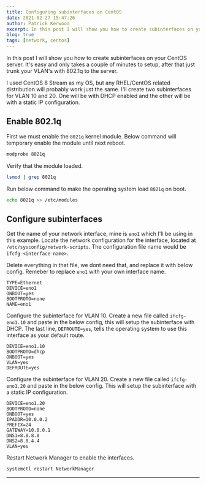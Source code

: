```yaml
---
title: Configuring subinterfaces on CentOS
date: 2021-02-27 15:47:26
author: Patrick Kerwood
excerpt: In this post I will show you how to create subinterfaces on your CentOS server. It's easy and only takes a couple of minutes to setup, after that just trunk your VLAN's with 802.1q to the server.
blog: true
tags: [network, centos]
---
```

In this post I will show you how to create subinterfaces on your CentOS server. It's easy and only takes a couple of minutes to setup, after that just trunk your VLAN's with 802.1q to the server.

I used CentOS 8 Stream as my OS, but any RHEL/CentOS related distribution will probably work just the same. I'll create two subinterfaces for VLAN 10 and 20. One will be with DHCP enabled and the other will be with a static IP configuration.

## Enable 802.1q
First we must enable the `8021q` kernel module. Below command will temporary enable the module until next reboot.
```sh
modprobe 8021q
```

Verify that the module loaded.
```sh
lsmod | grep 8021q
```

Run below command to make the operating system load `8021q` on boot.
```sh
echo 8021q >> /etc/modules
```
## Configure subinterfaces
Get the name of your network interface, mine is `eno1` which I'll be using in this example. Locate the network configuration for the interface, located at `/etc/sysconfig/network-scripts`. The configuration file name would be `ifcfg-<interface-name>`.

Delete everything in that file, we dont need that, and replace it with below config. Remeber to replace `eno1` with your own interface name.
```
TYPE=Ethernet
DEVICE=eno1
ONBOOT=yes
BOOTPROTO=none
NAME=eno1
```

Configure the subinterface for VLAN 10. Create a new file called `ifcfg-eno1.10` and paste in the below config, this will setup the subinterface with DHCP. The last line, `DEFROUTE=yes`, tells the operating system to use this interface as your default route. 
```
DEVICE=eno1.10
BOOTPROTO=dhcp
ONBOOT=yes
VLAN=yes
DEFROUTE=yes
```

Configure the subinterface for VLAN 20. Create a new file called `ifcfg-eno1.20` and paste in the below config. This will setup the subinterface with a static IP configuration.
```
DEVICE=eno1.20
BOOTPROTO=none
ONBOOT=yes
IPADDR=10.0.0.2
PREFIX=24
GATEWAY=10.0.0.1
DNS1=8.8.8.8
DNS2=8.8.4.4
VLAN=yes
```

Restart Network Manager to enable the interfaces.
```sh
systemctl restart NetworkManager
```
---